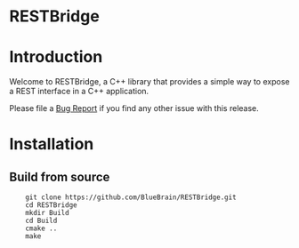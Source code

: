 RESTBridge
============

# Introduction

Welcome to RESTBridge, a C++ library that provides a simple way to expose a
REST interface in a C++ application.

Please file a [Bug Report](https://github.com/BlueBrain/RESTBridge/issues)
if you find any other issue with this release.

# Installation

## Build from source

~~~
    git clone https://github.com/BlueBrain/RESTBridge.git
    cd RESTBridge
    mkdir Build
    cd Build
    cmake ..
    make
~~~

